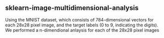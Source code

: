 ## sklearn-image-multidimensional-analysis
Using the MNIST dataset, which consists of 784-dimensional vectors for each 28x28 pixel image, and the target labels (0 to 9, indicating the digits). We performed a n-dimendional anlaysis for each of the 28x28 pixel images
